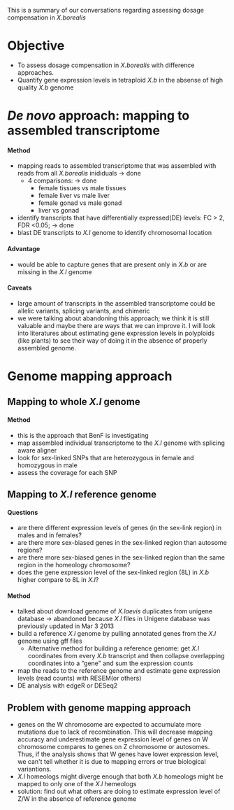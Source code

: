 This is a summary of our conversations regarding assessing dosage compensation in *X.borealis* 

# Objective
- To assess dosage compensation in *X.borealis* with difference approaches.
- Quantify gene expression levels in tetraploid *X.b* in the absense of high quality *X.b* genome

# *De novo* approach: mapping to assembled transcriptome
#### Method
- mapping reads to assembled transcriptome that was assembled with reads from all *X.borealis* inididuals -> done
  - 4 comparisons: -> done
    - female tissues vs male tissues
    - female liver vs male liver
    - female gonad vs male gonad
    - liver vs gonad
- identify transcripts that have differentially expressed(DE) levels: FC > 2, FDR <0.05;  -> done
- blast DE transcripts to *X.l* genome to identify chromosomal location 
#### Advantage
- would be able to capture genes that are present only in *X.b* or are missing in the *X.l* genome
#### Caveats
- large amount of transcripts in the assembled transcriptome could be allelic variants, splicing variants, and chimeric 
- we were talking about abandoning this approach; we think it is still valuable and maybe there are ways that we can improve it. I will look into literatures about estimating gene expression levels in polyploids (like plants) to see their way of doing it in the absence of properly assembled genome.  

# Genome mapping approach 
## Mapping to whole *X.l* genome
#### Method
- this is the approach that BenF is investigating
- map assembled individual transcriptome to the *X.l* genome with splicing aware aligner
- look for sex-linked SNPs that are heterozygous in female and homozygous in male
- assess the coverage for each SNP 

## Mapping to *X.l* reference genome
#### Questions
- are there different expression levels of genes (in the sex-link region) in males and in females? 
- are there more sex-biased genes in the sex-linked region than autosome regions?
- are there more sex-biased genes in the sex-linked region than the same region in the homeology chromosome?
- does the gene expression level of the sex-linked region (8L) in *X.b* higher compare to 8L in *X.l*?  
#### Method
- talked about download genome of *X.laevis* duplicates from unigene database -> abandoned because *X.l* files in Unigene database was previously updated in Mar 3 2013 
- build a reference *X.l* genome by pulling annotated genes from the *X.l* genome using gff files
  - Alternative method for building a reference genome: get *X.l* coordinates from every *X.b* transcript and then collapse overlapping coordinates into a “gene" and sum the expression counts
- map the reads to the reference genome and estimate gene expression levels (read counts) with RESEM(or others)
- DE analysis with edgeR or DESeq2

## Problem with genome mapping approach
- genes on the W chromosome are expected to accumulate more mutations due to lack of recombination. This will decrease mapping accuracy and underestimate gene expression level of genes on W chromosome compares to genes on Z chromosome or autosomes. Thus, if the analysis shows that W genes have lower expression level, we can't tell whether it is due to mapping errors or true biological variantions. 
- *X.l* homeologs might diverge enough that both *X.b* homeologs might be mapped to only one of the *X.l* hemeologs
- solution: find out what others are doing to estimate expression level of Z/W in the absence of reference genome


